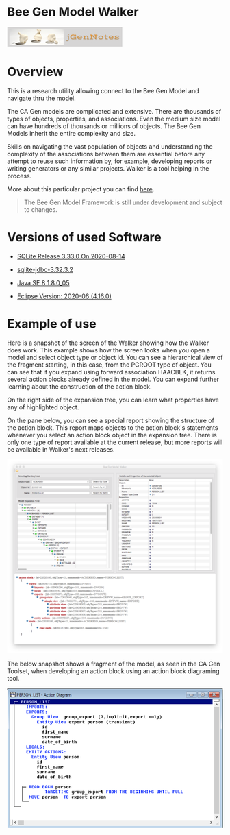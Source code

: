 # Bee Gen Model Walker

[![N|Solid](jgernnotes200x45.png)](http://www.jgen.eu/?p=900&preview=true)

Overview
========

This is a research utility allowing connect to the Bee Gen Model and navigate thru the model.

The CA Gen models are complicated and extensive. There are thousands of types of objects, properties, and associations. Even the medium size model can have hundreds of thousands or millions of objects. The Bee Gen Models inherit the entire complexity and size.

Skills on navigating the vast population of objects and understanding the complexity of the associations between them are essential before any attempt to reuse such information by, for example, developing reports or writing generators or any similar projects.
Walker is a tool helping in the process.

More about this particular project you can find [here](http://www.jgen.eu/?p=900&preview=true).

> The Bee Gen Model Framework is still under
> development and subject to changes.
> 

Versions of used Software
=========================

- [SQLite Release 3.33.0 On 2020-08-14](https://sqlite.org/index.html)

- [sqlite-jdbc-3.32.3.2](https://github.com/xerial/sqlite-jdbc/releases)

- [Java SE 8 1.8.0_05](https://www.oracle.com/java/technologies/javase-jre8-downloads.html)

- [Eclipse Version: 2020-06 (4.16.0)](https://www.eclipse.org/downloads/)

Example of use
==============

Here is a snapshot of the screen of the Walker showing how the Walker does work. This example shows how the screen looks when you open a model and select object type or object id. You can see a hierarchical view of the fragment starting, in this case, from the PCROOT type of object. You can see that if you expand using forward association  HAACBLK, it returns several action blocks already defined in the model. You can expand further learning about the construction of the action block.

On the right side of the expansion tree, you can learn what properties have any of highlighted object.

On the pane below, you can see a special report showing the structure of the action block. This report maps objects to the action block's statements whenever you select an action block object in the expansion tree. There is only one type of report available at the current release, but more reports will be available in Walker's next releases.

![](Walker-1024x919.png)

The below snapshot shows a fragment of the model, as seen in the CA Gen Toolset, when developing an action block using an action block diagraming tool. 

![](personlist.png)
